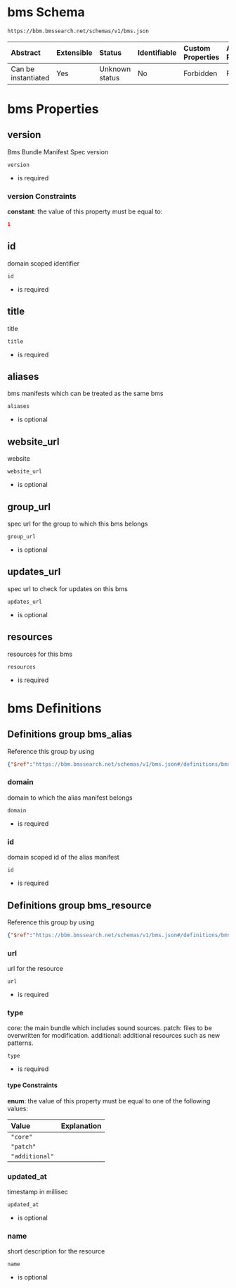 # bms Schema

```txt
https://bbm.bmssearch.net/schemas/v1/bms.json
```



| Abstract            | Extensible | Status         | Identifiable | Custom Properties | Additional Properties | Access Restrictions | Defined In                                                                 |
| :------------------ | :--------- | :------------- | :----------- | :---------------- | :-------------------- | :------------------ | :------------------------------------------------------------------------- |
| Can be instantiated | Yes        | Unknown status | No           | Forbidden         | Forbidden             | none                | [bms.schema.json](../../schemas/v1/bms.schema.json "open original schema") |

# bms Properties



## version

Bms Bundle Manifest Spec version

`version`

*   is required

### version Constraints

**constant**: the value of this property must be equal to:

```json
1
```

## id

domain scoped identifier

`id`

*   is required

## title

title

`title`

*   is required

## aliases

bms manifests which can be treated as the same bms

`aliases`

*   is optional

## website_url

website

`website_url`

*   is optional

## group_url

spec url for the group to which this bms belongs

`group_url`

*   is optional

## updates_url

spec url to check for updates on this bms

`updates_url`

*   is optional

## resources

resources for this bms

`resources`

*   is required

# bms Definitions

## Definitions group bms_alias

Reference this group by using

```json
{"$ref":"https://bbm.bmssearch.net/schemas/v1/bms.json#/definitions/bms_alias"}
```



### domain

domain to which the alias manifest belongs

`domain`

*   is required

### id

domain scoped id of the alias manifest

`id`

*   is required

## Definitions group bms_resource

Reference this group by using

```json
{"$ref":"https://bbm.bmssearch.net/schemas/v1/bms.json#/definitions/bms_resource"}
```



### url

url for the resource

`url`

*   is required

### type

core: the main bundle which includes sound sources. patch: files to be overwritten for modification. additional: additional resources such as new patterns.

`type`

*   is required

#### type Constraints

**enum**: the value of this property must be equal to one of the following values:

| Value          | Explanation |
| :------------- | :---------- |
| `"core"`       |             |
| `"patch"`      |             |
| `"additional"` |             |

### updated_at

timestamp in millisec

`updated_at`

*   is optional

### name

short description for the resource

`name`

*   is optional
